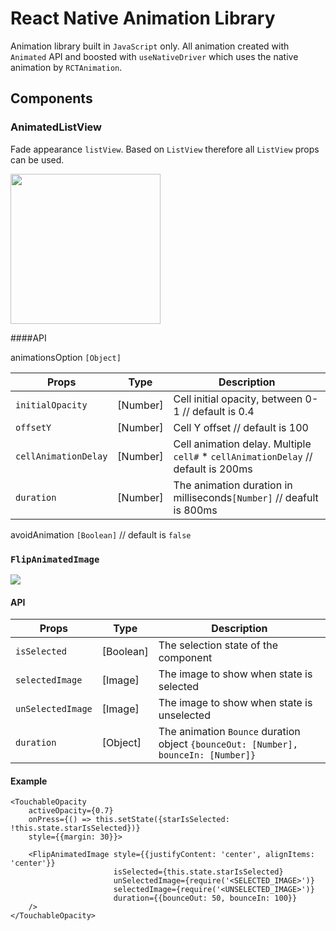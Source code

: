 # React Native Animation Library 

Animation library built in `JavaScript` only.
All animation created with `Animated` API and boosted with `useNativeDriver` which uses the native animation by `RCTAnimation`.

## Components

### AnimatedListView

Fade appearance `listView`. Based on `ListView` therefore all `ListView` props can be used. 


<img src="https://github.com/wix/react-native-animation-library/blob/master/Images/AnimatedListView.gif?raw=true" width="240">

####API

animationsOption `[Object]`

Props | Type | Description
------ | ----- | -----
`initialOpacity` | [Number] | Cell initial opacity, between 0-1  // default is 0.4
`offsetY` | [Number] | Cell Y offset // default is 100
`cellAnimationDelay` |[Number]| Cell animation delay. Multiple `cell#` *  `cellAnimationDelay` // default is 200ms
`duration` | [Number] | The animation duration in milliseconds`[Number]` // deafult is 800ms

avoidAnimation `[Boolean]` // default is `false`



### `FlipAnimatedImage`

<img src="https://github.com/wix/react-native-animation-library/blob/master/Images/starAnimation.gif?raw=true">

#### API

Props | Type | Description
------ | ----- | -----
`isSelected` | [Boolean] | The selection state of the component 
`selectedImage` | [Image] | The image to show when state is selected
`unSelectedImage` |[Image]| The image to show when state is unselected
`duration` | [Object] | The animation `Bounce` duration object `{bounceOut: [Number], bounceIn: [Number]}`


#### Example
```
<TouchableOpacity 
    activeOpacity={0.7} 
    onPress={() => this.setState({starIsSelected: !this.state.starIsSelected})} 
    style={{margin: 30}}>
    
    <FlipAnimatedImage style={{justifyContent: 'center', alignItems: 'center'}}
                       isSelected={this.state.starIsSelected}
                       unSelectedImage={require('<SELECTED_IMAGE>')}
                       selectedImage={require('<UNSELECTED_IMAGE>')}
                       duration={{bounceOut: 50, bounceIn: 100}}
    />
</TouchableOpacity>
```


